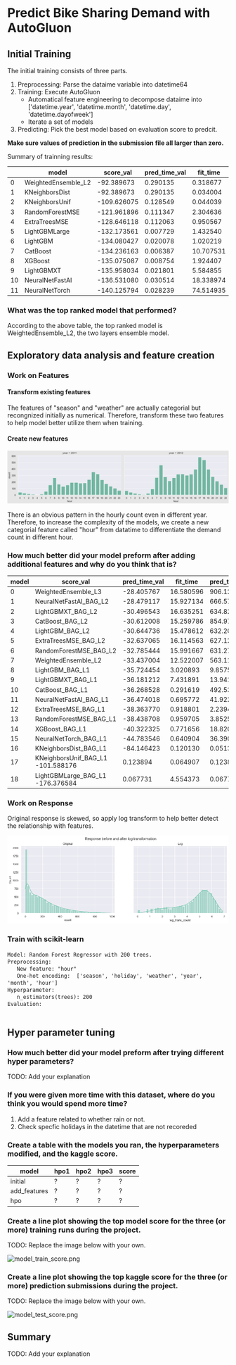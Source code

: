 # Predict Bike Sharing Demand with AutoGluon 

## Initial Training

The initial training consists of three parts.

1.  Preprocessing: Parse the dataime variable into datetime64
2.  Training: Execute AutoGluon
    * Automatical feature engineering to decompose dataime into ['datetime.year', 'datetime.month', 'datetime.day', 'datetime.dayofweek']
    * Iterate a set of models
3. Predicting: Pick the best model based on evaluation score to predcit.

**Make sure values of prediction in the submission file all larger than zero.**

Summary of trainning results:

|    | model               | score_val   | pred_time_val | fit_time  | pred_time_val_marginal | fit_time_marginal | stack_level | can_infer | fit_order |   |
|----|---------------------|-------------|---------------|-----------|------------------------|-------------------|-------------|-----------|-----------|---|
| 0  | WeightedEnsemble_L2 | -92.389673  | 0.290135      | 0.318677  | 0.000000               | 0.284673          | 2           | True      | 12        |   |
| 1  | KNeighborsDist      | -92.389673  | 0.290135      | 0.034004  | 0.290135               | 0.034004          | 1           | True      | 2         |   |
| 2  | KNeighborsUnif      | -109.626075 | 0.128549      | 0.044039  | 0.128549               | 0.044039          | 1           | True      | 1         |   |
| 3  | RandomForestMSE     | -121.961896 | 0.111347      | 2.304636  | 0.111347               | 2.304636          | 1           | True      | 5         |   |
| 4  | ExtraTreesMSE       | -128.646118 | 0.112063      | 0.950567  | 0.112063               | 0.950567          | 1           | True      | 7         |   |
| 5  | LightGBMLarge       | -132.173561 | 0.007729      | 1.432540  | 0.007729               | 1.432540          | 1           | True      | 11        |   |
| 6  | LightGBM            | -134.080427 | 0.020078      | 1.020219  | 0.020078               | 1.020219          | 1           | True      | 4         |   |
| 7  | CatBoost            | -134.236163 | 0.006387      | 10.707531 | 0.006387               | 10.707531         | 1           | True      | 6         |   |
| 8  | XGBoost             | -135.075087 | 0.008754      | 1.924407  | 0.008754               | 1.924407          | 1           | True      | 9         |   |
| 9  | LightGBMXT          | -135.958034 | 0.021801      | 5.584855  | 0.021801               | 5.584855          | 1           | True      | 3         |   |
| 10 | NeuralNetFastAI     | -136.531080 | 0.030514      | 18.338974 | 0.030514               | 18.338974         | 1           | True      | 8         |   |
| 11 | NeuralNetTorch      | -140.125794 | 0.028239      | 74.514935 | 0.028239               | 74.514935         | 1           | True      | 10        |   |

### What was the top ranked model that performed?

According to the above table, the top ranked model is WeightedEnsemble_L2, the two layers ensemble model.

## Exploratory data analysis and feature creation

### Work on Features

#### Transform existing features

The features of "season" and "weather" are actually categorial but recongnized initially as numerical. Therefore, transform these two features to help model better utilize them when training.

#### Create new features

![hourly count](https://github.com/yuting1214/Udacity_Proj1/blob/main/plots/hour_dist.png)

There is an obvious pattern in the hourly count even in different year. Therefore, to increase the complexity of the models, we create a new categorial feature called "hour" from datatime to differentiate the demand count in different hour.

### How much better did your model preform after adding additional features and why do you think that is?
| model | score_val                         | pred_time_val | fit_time  | pred_time_val_marginal | fit_time_marginal | stack_level | can_infer | fit_order | fit_order |   |
|-------|-----------------------------------|---------------|-----------|------------------------|-------------------|-------------|-----------|-----------|-----------|---|
| 0     | WeightedEnsemble_L3               | -28.405767    | 16.580596 | 906.125983             | 0.001054          | 0.844273    | 3         | True      | 19        |   |
| 1     | NeuralNetFastAI_BAG_L2            | -28.479117    | 15.927134 | 666.571042             | 0.884139          | 42.337493   | 2         | True      | 18        |   |
| 2     | LightGBMXT_BAG_L2                 | -30.496543    | 16.635251 | 634.827226             | 1.592256          | 10.593677   | 2         | True      | 13        |   |
| 3     | CatBoost_BAG_L2                   | -30.612008    | 15.259786 | 854.975517             | 0.216791          | 230.741968  | 2         | True      | 16        |   |
| 4     | LightGBM_BAG_L2                   | -30.644736    | 15.478612 | 632.202249             | 0.435617          | 7.968700    | 2         | True      | 14        |   |
| 5     | ExtraTreesMSE_BAG_L2              | -32.637065    | 16.114563 | 627.123394             | 1.071568          | 2.889845    | 2         | True      | 17        |   |
| 6     | RandomForestMSE_BAG_L2            | -32.785444    | 15.991667 | 631.278578             | 0.948672          | 7.045029    | 2         | True      | 15        |   |
| 7     | WeightedEnsemble_L2               | -33.437004    | 12.522007 | 563.113157             | 0.001997          | 0.949021    | 2         | True      | 12        |   |
| 8     | LightGBM_BAG_L1                   | -35.724454    | 3.020893  | 9.857582               | 3.020893          | 9.857582    | 1         | True      | 4         |   |
| 9     | LightGBMXT_BAG_L1                 | -36.181212    | 7.431891  | 13.941288              | 7.431891          | 13.941288   | 1         | True      | 3         |   |
| 10    | CatBoost_BAG_L1                   | -36.268528    | 0.291619  | 492.539192             | 0.291619          | 492.539192  | 1         | True      | 6         |   |
| 11    | NeuralNetFastAI_BAG_L1            | -36.474018    | 0.695772  | 41.922104              | 0.695772          | 41.922104   | 1         | True      | 8         |   |
| 12    | ExtraTreesMSE_BAG_L1              | -38.363770    | 0.918801  | 2.239453               | 0.918801          | 2.239453    | 1         | True      | 7         |   |
| 13    | RandomForestMSE_BAG_L1            | -38.438708    | 0.959705  | 3.852583               | 0.959705          | 3.852583    | 1         | True      | 5         |   |
| 14    | XGBoost_BAG_L1                    | -40.322325    | 0.771656  | 18.820589              | 0.771656          | 18.820589   | 1         | True      | 9         |   |
| 15    | NeuralNetTorch_BAG_L1             | -44.783546    | 0.640904  | 36.390091              | 0.640904          | 36.390091   | 1         | True      | 10        |   |
| 16    | KNeighborsDist_BAG_L1             | -84.146423    | 0.120130  | 0.051387               | 0.120130          | 0.051387    | 1         | True      | 2         |   |
| 17    | KNeighborsUnif_BAG_L1 -101.588176 | 0.123894      | 0.064907  | 0.123894               | 0.064907          | 1           | True      | 1         |           |   |
| 18    | LightGBMLarge_BAG_L1 -176.376584  | 0.067731      | 4.554373  | 0.067731               | 4.554373          | 1           | True      | 11        |           |   |

### Work on Response

Original response is skewed, so apply log transform to help better detect the relationship with features.

![Transformation](https://github.com/yuting1214/Udacity_Proj1/blob/main/plots/y_transform.png)

### Train with scikit-learn
```
Model: Random Forest Regressor with 200 trees.
Preprocessing:
   New feature: "hour"
   One-hot encoding:  ['season', 'holiday', 'weather', 'year', 'month', 'hour']
Hyperparameter:
   n_estimators(trees): 200
Evaluation:
   
```

## Hyper parameter tuning
### How much better did your model preform after trying different hyper parameters?
TODO: Add your explanation

### If you were given more time with this dataset, where do you think you would spend more time?

1. Add a feature related to whether rain or not.
2. Check specfic holidays in the datetime that are not recoreded

### Create a table with the models you ran, the hyperparameters modified, and the kaggle score.
|model|hpo1|hpo2|hpo3|score|
|--|--|--|--|--|
|initial|?|?|?|?|
|add_features|?|?|?|?|
|hpo|?|?|?|?|

### Create a line plot showing the top model score for the three (or more) training runs during the project.

TODO: Replace the image below with your own.

![model_train_score.png](img/model_train_score.png)

### Create a line plot showing the top kaggle score for the three (or more) prediction submissions during the project.

TODO: Replace the image below with your own.

![model_test_score.png](img/model_test_score.png)

## Summary
TODO: Add your explanation
